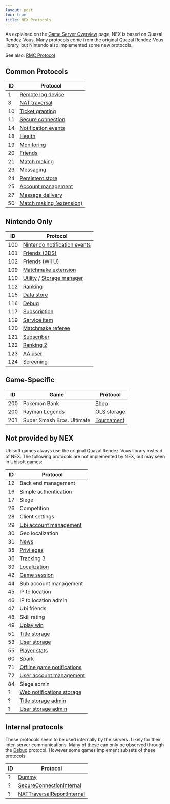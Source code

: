 ```yaml
---
layout: post
toc: true
title: NEX Protocols
---
```


As explained on the [Game Server Overview](/docs/nex) page, NEX is based on Quazal Rendez-Vous. Many protocols come from the original Quazal Rendez-Vous library, but Nintendo also implemented some new protocols.

See also: [RMC Protocol](/docs/rmc)

## Common Protocols

| ID | Protocol                                                         |
|----|------------------------------------------------------------------|
| 1  | [Remote log device](/docs/nex/protocols/remote-log-device)       |
| 3  | [NAT traversal](/docs/nex/protocols/nat-traversal)               |
| 10 | [Ticket granting](/docs/nex/protocols/authentication)            |
| 11 | [Secure connection](/docs/nex/protocols/secure-connection)       |
| 14 | [Notification events](/docs/nex/protocols/notifications)         |
| 18 | [Health](/docs/nex/protocols/health)                             |
| 19 | [Monitoring](/docs/nex/protocols/monitoring)                     |
| 20 | [Friends](/docs/nex/protocols/friends)                           |
| 21 | [Match making](/docs/nex/protocols/match-making)                 |
| 23 | [Messaging](/docs/nex/protocols/messaging)                       |
| 24 | [Persistent store](/docs/nex/protocols/persistent-store)         |
| 25 | [Account management](/docs/nex/protocols/account-management)     |
| 27 | [Message delivery](/docs/nex/protocols/message-delivery)         |
| 50 | [Match making (extension)](/docs/nex/protocols/match-making-ext) |

## Nintendo Only

| ID  | Protocol                                                                                        |
|-----|-------------------------------------------------------------------------------------------------|
| 100 | [Nintendo notification events](/docs/nex/protocols/nintendo-notifications)                      |
| 101 | [Friends (3DS)](/docs/nex/protocols/friends-3ds)                                                |
| 102 | [Friends (Wii U)](/docs/nex/protocols/friends-wiiu)                                             |
| 109 | [Matchmake extension](/docs/nex/protocols/matchmake-extension)                                  |
| 110 | [Utility](/docs/nex/protocols/utility) / [Storage manager](/docs/nex/protocols/storage-manager) |
| 112 | [Ranking](/docs/nex/protocols/ranking)                                                          |
| 115 | [Data store](/docs/nex/protocols/datastore)                                                     |
| 116 | [Debug](/docs/nex/protocols/debug)                                                              |
| 117 | [Subscription](/docs/nex/protocols/subscription)                                                |
| 119 | [Service item](/docs/nex/protocols/service-item)                                                |
| 120 | [Matchmake referee](/docs/nex/protocols/matchmake-referee)                                      |
| 121 | [Subscriber](/docs/nex/protocols/subscriber)                                                    |
| 122 | [Ranking 2](/docs/nex/protocols/ranking-2)                                                      |
| 123 | [AA user](/docs/nex/protocols/aa-user)                                                          |
| 124 | [Screening](/docs/nex/protocols/screening)                                                      |

## Game-Specific

| ID  | Game                       | Protocol                                       |
|-----|----------------------------|------------------------------------------------|
| 200 | Pokemon Bank               | [Shop](/docs/nex/protocols/shop)               |
| 200 | Rayman Legends             | [OLS storage](/docs/nex/protocols/ols-storage) |
| 201 | Super Smash Bros. Ultimate | [Tournament](/docs/nex/protocols/tournament)   |

## Not provided by NEX
Ubisoft games always use the original Quazal Rendez-Vous library instead of NEX. The following protocols are not implemented by NEX, but may seen in Ubisoft games:

| ID | Protocol                                                                     |
|----|------------------------------------------------------------------------------|
| 12 | Back end management                                                          |
| 16 | [Simple authentication](/docs/nex/protocols/simple-authentication)           |
| 17 | Siege                                                                        |
| 26 | Competition                                                                  |
| 28 | Client settings                                                              |
| 29 | [Ubi account management](/docs/nex/protocols/ubi-account-management)         |
| 30 | Geo localization                                                             |
| 31 | [News](/docs/nex/protocols/news)                                             |
| 35 | [Privileges](/docs/nex/protocols/privileges)                                 |
| 36 | [Tracking 3](/docs/nex/protocols/tracking-3)                                 |
| 39 | [Localization](/docs/nex/protocols/localization)                             |
| 42 | [Game session](/docs/nex/protocols/game-session)                             |
| 44 | Sub account management                                                       |
| 45 | IP to location                                                               |
| 46 | IP to location admin                                                         |
| 47 | Ubi friends                                                                  |
| 48 | Skill rating                                                                 |
| 49 | [Uplay win](/docs/nex/protocols/uplay-win)                                   |
| 51 | [Title storage](/docs/nex/protocols/title-storage)                           |
| 53 | [User storage](/docs/nex/protocols/user-storage)                             |
| 55 | [Player stats](/docs/nex/protocols/player-stats)                             |
| 60 | Spark                                                                        |
| 71 | [Offline game notifications](/docs/nex/protocols/offline-game-notifications) |
| 72 | [User account management](/docs/nex/protocols/user-account-management)       |
| 84 | Siege admin                                                                  |
| ?  | [Web notifications storage](/docs/nex/protocols/web-notifications-storage)   |
| ?  | [Title storage admin](/docs/nex/protocols/title-storage-admin)               |
| ?  | [User storage admin](/docs/nex/protocols/user-storage-admin)                 |

## Internal protocols
These protocols seem to be used internally by the servers. Likely for their inter-server communications. Many of these can only be observed through the [Debug](/docs/nex/protocols/debug) protocol. However some games implement subsets of these protocols

| ID | Protocol                                                                        |
|----|---------------------------------------------------------------------------------|
| ?  | [Dummy](/docs/nex/protocols/dummy)                                              |
| ?  | [SecureConnectionInternal](/docs/nex/protocols/secure-connection-internal)      |
| ?  | [NATTraversalReportInternal](/docs/nex/protocols/nat-traversal-report-internal) |
